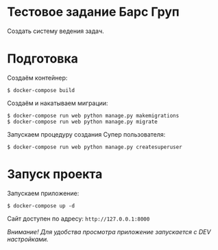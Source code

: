 # Тестовое задание Барс Груп

Создать систему ведения задач.

# Подготовка

Создаём контейнер:
```
$ docker-compose build
```

Создаём и накатываем миграции:
```
$ docker-compose run web python manage.py makemigrations
$ docker-compose run web python manage.py migrate
```

Запускаем процедуру создания Супер пользователя:
```
$ docker-compose run web python manage.py createsuperuser
```

# Запуск проекта

Запускаем приложение:
```
$ docker-compose up -d
```

Сайт доступен по адресу: `http://127.0.0.1:8000` 

*Внимание! Для удобства просмотра приложение запускается с DEV настройками.*
